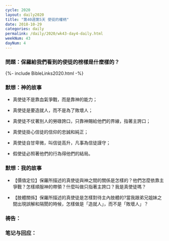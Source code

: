 ```yaml
---
cycle: 2020
layout: daily2020
title: "第40週第5天 使徒的權柄"
date: 2018-10-29
categories: daily
permalink: /daily/2020/wk43-day4-daily.html
weekNum: 43
dayNum: 4
---
```


### 問題：保羅給我們看到的使徒的榜樣是什麼樣的？

{%- include BibleLinks2020.html -%}

### 默想：神的故事 
+ 真使徒不是靠血氣爭戰，而是靠神的能力；

+ 真使徒是要造就人，而不是為了敗壞人；

+ 真使徒不仗著別人的勞碌誇口，只靠神賜給他們的界線，指著主誇口；

+ 真使徒掛心信徒的信仰的忠誠和純正；

+ 真使徒自甘卑微，叫信徒高升，凡事為信徒謹守；

+ 假使徒必照著他們的行為得他們的結局。

### 默想：我的故事
+ 【價值定位】保羅所描述的真使徒與神之間的關係是怎樣的？他們怎麼依靠主爭戰？怎樣順服神的帶領？什麼叫做只指著主誇口？我是真使徒嗎？

+ 【肢體關係】保羅所描述的真使徒是怎樣對待主內肢體的?當我跟弟兄姐妹之間出現誤解和隔閡的時候，怎樣做是「造就人」，而不是「敗壞人」？

### 祷告：

### 笔记与回应：

